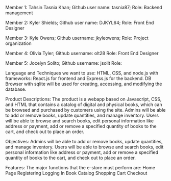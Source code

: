 Member 1: 
Tahsin Tasnia Khan; 
Github user name: tasnia87; 
Role: Backend management


Member 2:
Kyler Shields;
Github user name: DJKYL64;
Role: Front End Designer

Member 3:
Kyle Owens;
Github username: jkyleowens;
Role: Project organization

Member 4:
Olivia Tyler;
Github username: olt28
Role: Front End Designer

Member 5:
Jocelyn Solito;
Github username: jsolit
Role: 



Language and Techniques we want to use:
HTML, CSS, and node.js with frameworks: React.js for frontend and Express.js for the backend. DB Browser with sqlite will be used for creating, accessing, and modifying the database.


Product Descriptions:
The product is a webapp based on Javascript, CSS, and HTML that contains a catalog of digital and physical books, which can be browsed and purchased by customers using the site. Admins will be able to add or remove books, update quantities, and manage inventory. Users will be able to browse and search books, edit personal information like address or payment, add or remove a specified quantity of books to the cart, and check out to place an order.

Objectives:
Admins will be able to add or remove books, update quantities, and manage inventory. Users will be able to browse and search books, edit personal information like address or payment, add or remove a specified quantity of books to the cart, and check out to place an order.

Features: 
The major functions that the e-store must perform are:
Home Page
Registering
Logging In
Book Catalog
Shopping Cart
Checkout




